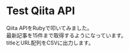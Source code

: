 # Test Qiita API

Qiita APIをRubyで叩いてみました。<br>
最新記事を15件まで取得するようになっています。<br>
titleとURL配列をCSVに出力します。<br>
